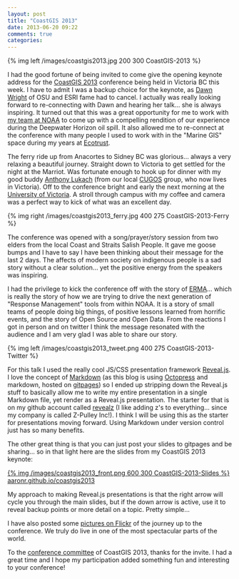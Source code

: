 ```yaml
---
layout: post
title: "CoastGIS 2013"
date: 2013-06-20 09:22
comments: true
categories: 
---
```


{% img left /images/coastgis2013.jpg 200 300 CoastGIS-2013 %}

I had the good fortune of being invited to come give the opening keynote address for the [CoastGIS 2013](http://coinatlantic.ca/index.php/home-coastgis) conference being held in Victoria BC this week.  I have to admit I was a backup choice for the keynote, as [Dawn Wright](https://twitter.com/deepseadawn) of OSU and ESRI fame had to cancel.  I actually was really looking forward to re-connecting with Dawn and hearing her talk... she is always inspiring.  It turned out that this was a great opportunity for me to work with [my team at NOAA](http://response.restoration.noaa.gov/) to come up with a compelling rendition of our experience during the Deepwater Horizon oil spill.  It also allowed me to re-connect at the conference with many people I used to work with in the "Marine GIS" space during my years at [Ecotrust](http://www.ecotrust.org/).

The ferry ride up from Anacortes to Sidney BC was glorious... always a very relaxing a beautiful journey.  Straight down to Victoria to get settled for the night at the Marriot.  Was fortunate enough to hook up for dinner with my good buddy [Anthony Lukach](https://twitter.com/anthonylukach) (from our local [CUGOS](http://cugos.org/) group, who now lives in Victoria).  Off to the conference bright and early the next morning at the [University of Victoria](http://www.uvic.ca/).  A stroll through campus with my coffee and camera was a perfect way to kick of what was an excellent day.

{% img right /images/coastgis2013_ferry.jpg 400 275 CoastGIS-2013-Ferry %}

The conference was opened with a song/prayer/story session from two elders from the local Coast and Straits Salish People.  It gave me goose bumps and I have to say I have been thinking about their message for the last 2 days.  The affects of modern society on indigenous people is a sad story without a clear solution... yet the positive energy from the speakers was inspiring.

I had the privilege to kick the conference off with the story of [ERMA](http://response.restoration.noaa.gov/maps-and-spatial-data/environmental-response-management-application-erma)... which is really the story of how we are trying to drive the next generation of "Response Management" tools from within NOAA.  It is a story of small teams of people doing big things, of positive lessons learned from horrific events, and the story of Open Source and Open Data.  From the reactions I got in person and on twitter I think the message resonated with the audience and I am very glad I was able to share our story.

{% img left /images/coastgis2013_tweet.png 400 275 CoastGIS-2013-Twitter %}

For this talk I used the really cool JS/CSS presentation framework [Reveal.js](https://github.com/hakimel/reveal.js).  I love the concept of [Markdown](http://daringfireball.net/projects/markdown/) (as this blog is using [Octopress](http://octopress.org/) and markdown, hosted on [gitpages](http://pages.github.com/)) so I ended up stripping down the Reveal.js stuff to basically allow me to write my entire presentation in a single Markdown file, yet render as a Reveal.js presentation.  The starter for that is on my github account called [revealz](https://github.com/aaronr/revealz) (I like adding z's to everything... since my company is called Z-Pulley Inc!).  I think I will be using this as the starter for presentations moving forward.  Using Markdown under version control just has so many benefits.

The other great thing is that you can just post your slides to gitpages and be sharing... so in that light here are the slides from my CoastGIS 2013 keynote:

[{% img /images/coastgis2013_front.png 600 300 CoastGIS-2013-Slides %}](http://aaronr.github.io/coastgis2013)
[aaronr.github.io/coastgis2013](http://aaronr.github.io/coastgis2013)


My approach to making Reveal.js presentations is that the right arrow will cycle you through the main slides, but if the down arrow is active, use it to reveal backup points or more detail on a topic.  Pretty simple...

I have also posted some [pictures on Flickr](https://www.flickr.com/photos/racicot/sets/72157634234402298/) of the journey up to the conference.  We truly do live in one of the most spectacular parts of the world.

To the [conference committee](http://coinatlantic.ca/index.php/contact/conference-committee) of CoastGIS 2013, thanks for the invite.  I had a great time and I hope my participation added something fun and interesting to your conference!
